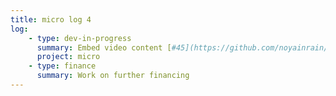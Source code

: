 ```yaml
---
title: micro log 4
log:
    - type: dev-in-progress
      summary: Embed video content [#45](https://github.com/noyainrain/micro/issues/45)
      project: micro
    - type: finance
      summary: Work on further financing
---
```

